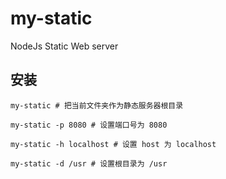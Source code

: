 # my-static
NodeJs Static Web server

## 安装

```
my-static # 把当前文件夹作为静态服务器根目录

my-static -p 8080 # 设置端口号为 8080

my-static -h localhost # 设置 host 为 localhost

my-static -d /usr # 设置根目录为 /usr
```